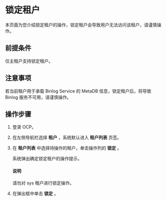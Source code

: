# 锁定租户

本页面为您介绍锁定租户的操作，锁定租户会导致用户无法访问该租户，请谨慎操作。

## 前提条件

仅主租户支持锁定租户。

## 注意事项

若当前租户用于承载 Binlog Service 的 MetaDB 信息，锁定租户后，将导致 Binlog 服务不可用，请谨慎操作。  

## 操作步骤

1. 登录 OCP。

2. 在左侧导航栏选择 **租户** ，系统默认进入 **租户列表** 页签。

3. 在 **租户列表** 中选择待操作的租户，单击操作列的 **锁定** 。

   系统弹出确定锁定租户的操作提示。

   <main id="notice" type='explain'>
    <h4>说明</h4>
    <p>请勿对 sys 租户进行锁定操作。</p>
   </main>

4. 在弹出框中单击 **锁定** 。
